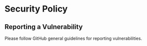 # Security Policy

## Reporting a Vulnerability

Please follow GitHub general guidelines for reporting vulnerabilities.
